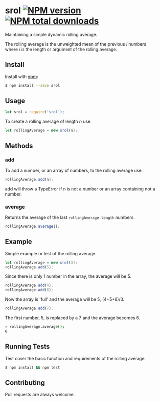 # srol [![NPM version](https://img.shields.io/npm/v/srol.svg?style=flat)](https://www.npmjs.com/package/srol) [![NPM total downloads](https://img.shields.io/npm/dt/srol.svg?style=flat)](https://npmjs.org/package/srol)
Maintaining a simple dynamic rolling average.

The rolling average is the unweighted mean of the previous _i_ numbers where _i_ is the length 
or argument of the rolling average.
## Install

Install with [npm](https://www.npmjs.com/):

```sh
$ npm install --save srol
```

## Usage
```js
let srol = require('srol');
```

To create a rolling average of length *n*  use:

```js
let rollingAverage = new srol(n);
```

## Methods

### add
To add a number, or an array of numbers, to the rolling average use:
```js
rollingAverage.add(n);
```
add will throw a TypeError if n is not a number or an array containing not a number.

### average
Returns the average of the last `rollingAverage.length` numbers.
 ```js
 rollingAverage.average();
 ```

## Example
Simple example or test of the rolling average.
```js
let rollingAverage = new srol(3);
rollingAverage.add(5);
```
Since there is only 1 number in the array, the average will be 5.
```js
rollingAverage.add(4);
rollingAverage.add(6);
```
Now the array is 'full' and the average will be 5, (4+5+6)/3.
```js
rollingAverage.add(7);
```
The first number, 5, is replaced by a 7 and the average becomes 6.
```sh
> rollingAverage.average();
6
```

## Running Tests
Test cover the basic function and requirements of the rolling average.
```sh
$ npm install && npm test
```

## Contributing
Pull requests are always welcome.